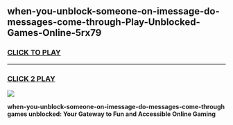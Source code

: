 
## when-you-unblock-someone-on-imessage-do-messages-come-through-Play-Unblocked-Games-Online-5rx79
<h3>
<a href="https://premium76.site?title=when-you-unblock-someone-on-imessage-do-messages-come-through&ref=25A">CLICK TO PLAY</a></h3>
<hr>

<h3>
<a href="https://premium76.site?title=when-you-unblock-someone-on-imessage-do-messages-come-through&ref=25A">CLICK 2 PLAY</a>
  
</h3>

<a href="https://premium76.site?title=when-you-unblock-someone-on-imessage-do-messages-come-through&ref=25A"><img src="https://clearcache.store/games.png"></a>


**when-you-unblock-someone-on-imessage-do-messages-come-through games unblocked: Your Gateway to Fun and Accessible Online Gaming**
